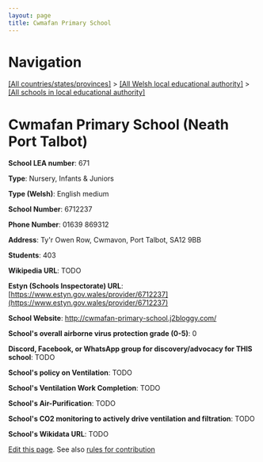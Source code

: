 ```yaml
---
layout: page
title: Cwmafan Primary School
---
```

# Navigation

[[All countries/states/provinces]](../../..) > [[All Welsh local educational authority]](../..) > [[All schools in local educational authority]](..)

# Cwmafan Primary School (Neath Port Talbot)

**School LEA number**: 671

**Type**: Nursery, Infants & Juniors

**Type (Welsh)**: English medium

**School Number**: 6712237

**Phone Number**: 01639 869312

**Address**: Ty'r Owen Row, Cwmavon, Port Talbot, SA12 9BB

**Students**: 403

**Wikipedia URL**: TODO

**Estyn (Schools Inspectorate) URL**: [https://www.estyn.gov.wales/provider/6712237](https://www.estyn.gov.wales/provider/6712237)

**School Website**: http://cwmafan-primary-school.j2bloggy.com/

**School's overall airborne virus protection grade (0-5)**: 0

**Discord, Facebook, or WhatsApp group for discovery/advocacy for THIS school**: TODO

**School's policy on Ventilation**: TODO

**School's Ventilation Work Completion**: TODO

**School's Air-Purification**: TODO

**School's CO2 monitoring to actively drive ventilation and filtration**: TODO

**School's Wikidata URL**: TODO




[Edit this page](https://github.com/VentilationProject/Wales/edit/prif/./Neath_Port_Talbot/Cwmafan_Primary_School.md). See also [rules for contribution](../../../contribution-rules/)